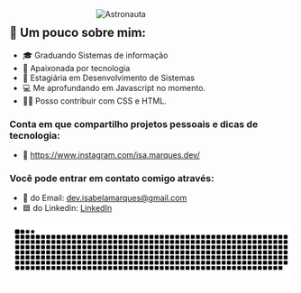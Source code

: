 
<img src="https://user-images.githubusercontent.com/61291155/105898723-8acab280-5ff8-11eb-86f8-571208c41457.png" width="350px" align="right" alt="Astronauta">

## 🔎 Um pouco sobre mim:

- 🎓 Graduando Sistemas de informação
- 💙 Apaixonada por tecnologia
- 💼 Estagiária em Desenvolvimento de Sistemas
- 💻 Me aprofundando em Javascript no momento.
- 👩‍💻 Posso contribuir com CSS e HTML.

### Conta em que compartilho projetos pessoais e dicas de tecnologia:
- 📱 https://www.instagram.com/isa.marques.dev/

### Você pode entrar em contato comigo através: 
- 📧 do Email: dev.isabelamarques@gmail.com
- 🟦 do Linkedin: [LinkedIn](https://www.linkedin.com/in/isabela-marques-dias/) <br>

![Snake animation](https://github.com/IsabelaMarques07/IsabelaMarques07/blob/output/github-contribution-grid-snake.svg)

